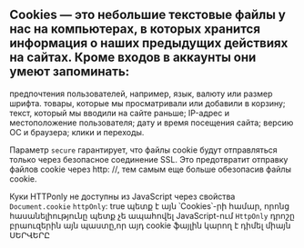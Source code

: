 ## Cookies — это небольшие текстовые файлы у нас на компьютерах, в которых хранится информация о наших предыдущих действиях на сайтах. Кроме входов в аккаунты они умеют запоминать:

предпочтения пользователей, например, язык, валюту или размер шрифта.
товары, которые мы просматривали или добавили в корзину;
текст, который мы вводили на сайте раньше;
IP-адрес и местоположение пользователя;
дату и время посещения сайта;
версию ОС и браузера;
клики и переходы.

Параметр `secure` гарантирует, что файлы cookie будут отправляться только через безопасное соединение SSL. Это предотвратит отправку файлов cookie через http: //, тем самым еще больше обезопасив файлы cookie.

Куки HTTPonly не доступны из JavaScript через свойства `Document.cookie`
`httpOnly`: true պետք է այն ՝Cookies՝-րի համար, որոնց հասանելիությունը պետք չե ապահովել JavaScript-ում
`HttpOnly` դրոշը բրաուզերին այն պաստը,որ այդ cookie ֆայլին կարող է դիմել միայն ՍԵՐՎԵՐԸ
